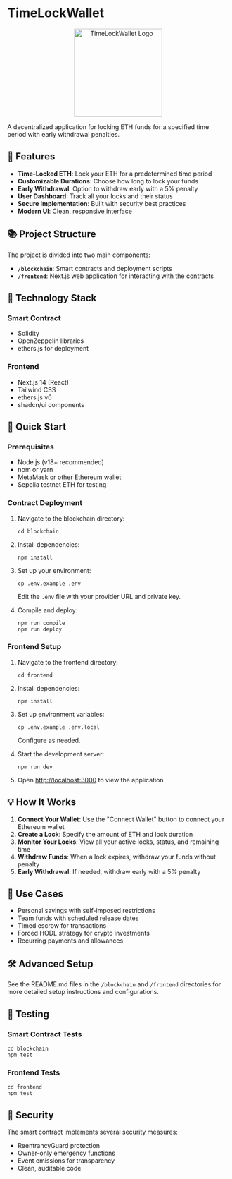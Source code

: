 # TimeLockWallet

<p align="center">
  <img src="frontend/public/logo.svg" alt="TimeLockWallet Logo" width="200" height="200" />
</p>

A decentralized application for locking ETH funds for a specified time period with early withdrawal penalties.

## 🌟 Features

- **Time-Locked ETH**: Lock your ETH for a predetermined time period
- **Customizable Durations**: Choose how long to lock your funds
- **Early Withdrawal**: Option to withdraw early with a 5% penalty
- **User Dashboard**: Track all your locks and their status
- **Secure Implementation**: Built with security best practices
- **Modern UI**: Clean, responsive interface

## 📚 Project Structure

The project is divided into two main components:

- **`/blockchain`**: Smart contracts and deployment scripts
- **`/frontend`**: Next.js web application for interacting with the contracts

## 🔧 Technology Stack

### Smart Contract
- Solidity
- OpenZeppelin libraries
- ethers.js for deployment

### Frontend
- Next.js 14 (React)
- Tailwind CSS
- ethers.js v6
- shadcn/ui components

## 🚀 Quick Start

### Prerequisites
- Node.js (v18+ recommended)
- npm or yarn
- MetaMask or other Ethereum wallet
- Sepolia testnet ETH for testing

### Contract Deployment

1. Navigate to the blockchain directory:
   ```
   cd blockchain
   ```

2. Install dependencies:
   ```
   npm install
   ```

3. Set up your environment:
   ```
   cp .env.example .env
   ```
   Edit the `.env` file with your provider URL and private key.

4. Compile and deploy:
   ```
   npm run compile
   npm run deploy
   ```

### Frontend Setup

1. Navigate to the frontend directory:
   ```
   cd frontend
   ```

2. Install dependencies:
   ```
   npm install
   ```

3. Set up environment variables:
   ```
   cp .env.example .env.local
   ```
   Configure as needed.

4. Start the development server:
   ```
   npm run dev
   ```

5. Open [http://localhost:3000](http://localhost:3000) to view the application

## 💡 How It Works

1. **Connect Your Wallet**: Use the "Connect Wallet" button to connect your Ethereum wallet
2. **Create a Lock**: Specify the amount of ETH and lock duration
3. **Monitor Your Locks**: View all your active locks, status, and remaining time
4. **Withdraw Funds**: When a lock expires, withdraw your funds without penalty
5. **Early Withdrawal**: If needed, withdraw early with a 5% penalty

## 💼 Use Cases

- Personal savings with self-imposed restrictions
- Team funds with scheduled release dates
- Timed escrow for transactions
- Forced HODL strategy for crypto investments
- Recurring payments and allowances

## 🛠️ Advanced Setup

See the README.md files in the `/blockchain` and `/frontend` directories for more detailed setup instructions and configurations.

## 🧪 Testing

### Smart Contract Tests
```
cd blockchain
npm test
```

### Frontend Tests
```
cd frontend
npm test
```

## 🔐 Security

The smart contract implements several security measures:
- ReentrancyGuard protection
- Owner-only emergency functions
- Event emissions for transparency
- Clean, auditable code
